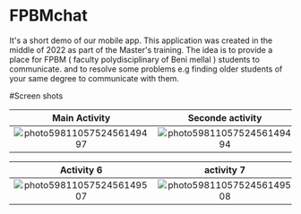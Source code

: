 # FPBMchat 
It's a short demo of our mobile app. This application was created in the middle of 2022 as part of the Master's training. The idea is to provide a place for FPBM ( faculty polydisciplinary of Beni mellal ) students to communicate. and to resolve some problems e.g finding older students of your same degree to communicate with them.

#Screen shots

Main Activity            |  Seconde activity          |  Activity   3       |   Activity   4       |   Activity 5
:-------------------------:|:-------------------------:|:------------------------:|:------------------------:|:------------------------
![photo5981105752456149497](https://user-images.githubusercontent.com/70212296/164340938-0b2c6ced-36e8-452f-bc15-bbcab49194db.jpg)|![photo5981105752456149494](https://user-images.githubusercontent.com/70212296/164341063-f74dd0d0-50b2-481a-b684-80d0fcc86688.jpg)|![photo5981105752456149498](https://user-images.githubusercontent.com/70212296/164341090-6e1999ec-1960-4b00-aa93-a4b7caa4783e.jpg)|![photo5981105752456149501](https://user-images.githubusercontent.com/70212296/164341121-020921df-e016-4667-86b3-05dfcef6e602.jpg)|![photo5981105752456149505](https://user-images.githubusercontent.com/70212296/164341154-223605e7-d1b9-4dc3-bc57-48c61db56ee8.jpg)


 Activity     6       |   activity     7     |  Activity   8       |   Activity   9      |   Activity 10
:-------------------------:|:-------------------------:|:------------------------:|:------------------------:|:------------------------
![photo5981105752456149507](https://user-images.githubusercontent.com/70212296/164341178-b26c88a7-0f78-4f74-9d82-e31b951379b6.jpg)|![photo5981105752456149508](https://user-images.githubusercontent.com/70212296/164341196-c6cd02ba-b899-47f8-9520-0af58f81112c.jpg)|![photo5981105752456149509](https://user-images.githubusercontent.com/70212296/164341219-ef1406f5-ce19-4d16-82a2-2767528d08a3.jpg)|![photo5981105752456149510](https://user-images.githubusercontent.com/70212296/164341233-a6ef077b-4d84-44d3-bd59-d2731ab5cc2f.jpg)|![photo5981105752456149512](https://user-images.githubusercontent.com/70212296/164341248-bedd4fc8-2ca8-4819-a58c-da07d2990046.jpg)






<!-- ![photo5981105752456149497](https://user-images.githubusercontent.com/70212296/164340938-0b2c6ced-36e8-452f-bc15-bbcab49194db.jpg)

![photo5981105752456149494](https://user-images.githubusercontent.com/70212296/164341063-f74dd0d0-50b2-481a-b684-80d0fcc86688.jpg)

![photo5981105752456149498](https://user-images.githubusercontent.com/70212296/164341090-6e1999ec-1960-4b00-aa93-a4b7caa4783e.jpg)

![photo5981105752456149501](https://user-images.githubusercontent.com/70212296/164341121-020921df-e016-4667-86b3-05dfcef6e602.jpg)

![photo5981105752456149505](https://user-images.githubusercontent.com/70212296/164341154-223605e7-d1b9-4dc3-bc57-48c61db56ee8.jpg)


![photo5981105752456149507](https://user-images.githubusercontent.com/70212296/164341178-b26c88a7-0f78-4f74-9d82-e31b951379b6.jpg)

![photo5981105752456149508](https://user-images.githubusercontent.com/70212296/164341196-c6cd02ba-b899-47f8-9520-0af58f81112c.jpg)

![photo5981105752456149509](https://user-images.githubusercontent.com/70212296/164341219-ef1406f5-ce19-4d16-82a2-2767528d08a3.jpg)

![photo5981105752456149510](https://user-images.githubusercontent.com/70212296/164341233-a6ef077b-4d84-44d3-bd59-d2731ab5cc2f.jpg)


![photo5981105752456149512](https://user-images.githubusercontent.com/70212296/164341248-bedd4fc8-2ca8-4819-a58c-da07d2990046.jpg) -->



